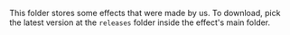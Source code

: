 This folder stores some effects that were made by us. To download, pick the latest version at the `releases` folder inside the effect's main folder.
